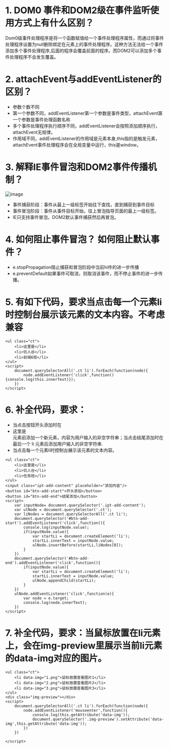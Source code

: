 # 1.  DOM0 事件和DOM2级在事件监听使用方式上有什么区别？
Dom0级事件处理程序是将一个函数赋值给一个事件处理程序属性，而通过将事件处理程序设置为null删除绑定在元素上的事件处理程序。这种方法无法给一个事件添加多个事件处理程序,后面的程序会覆盖前面的程序。而DOM2可以添加多个事件处理程序不会发生覆盖。
# 2. attachEvent与addEventListener的区别？
* 参数个数不同
* 第一个参数不同，addEventListener第一个参数是事件类型，attachEvent第一个参数是事件处理函数名称
* 多个事件处理程序执行顺序不同，addEventListener会按照添加顺序执行，attachEvent无规律。
* 作用域不同，addEventListener的作用域是元素本身,this指的是触发元素，attachEvent事件处理程序会在全局变量中运行，this是window。
# 3. 解释IE事件冒泡和DOM2事件传播机制？
![image](http://pic002.cnblogs.com/images/2012/150659/2012071715340863.gif)
* 事件捕获阶段：事件从最上一级标签开始往下查找，直到捕获到事件目标
* 事件冒泡阶段：事件从事件目标开始，往上冒泡指导页面的最上一级标签。
* IE只支持事件冒泡，DOM2默认事件捕获然后再冒泡。
# 4. 如何阻止事件冒泡？ 如何阻止默认事件？
* e.stopPropagation阻止捕获和冒泡阶段中当前hi件的进一步传播
* e.preventDefault如果事件可取消，则取消该事件，而不停止事件的进一步传播。

# 5. 有如下代码，要求当点击每一个元素li时控制台展示该元素的文本内容。不考虑兼容
```
<ul class="ct">
    <li>这里是</li>
    <li>饥人谷</li>
    <li>前端6班</li>
</ul>
<script>
	document.querySelectorAll('.ct li').forEach(function(node){
		node.addEventListener('click',function(){console.log(this.innerText)});
	})
</script>
```
# 6.  补全代码，要求：
* 当点击按钮开头添加时在<li>这里是</li>元素前添加一个新元素，内容为用户输入的非空字符串；当点击结尾添加时在最后一个 li 元素后添加用户输入的非空字符串.
* 当点击每一个元素li时控制台展示该元素的文本内容。
```
<ul class="ct">
    <li>这里是</li>
    <li>饥人谷</li>
    <li>任务班</li>
</ul>
<input class="ipt-add-content" placeholder="添加内容"/>
<button id="btn-add-start">开头添加</button>
<button id="btn-add-end">结尾添加</button>
<script>
	var inputNode= document.querySelector('.ipt-add-content');
	var ulNode = document.querySelector('.ct');
	var liNodes = document.querySelectorAll('.ct li');
	document.querySelector('#btn-add-start').addEventListener('click',function(){
		console.log(inputNode.value);
		if(inputNode.value){
			var startLi = document.createElement('li');
			startLi.innerText = inputNode.value;
			ulNode.insertBefore(startLi,liNodes[0]);
		}
	})
	document.querySelector('#btn-add-end').addEventListener('click',function(){
		if(inputNode.value){
			var startLi = document.createElement('li');
			startLi.innerText = inputNode.value;
			ulNode.appendChild(startLi);
		}
	})
	ulNode.addEventListener('click',function(e){
		var node = e.target;
		console.log(node.innerText);
	})
</script>
```
#  7. 补全代码，要求：当鼠标放置在li元素上，会在img-preview里展示当前li元素的data-img对应的图片。
```
<ul class="ct">
    <li data-img="1.png">鼠标放置查看图片1</li>
    <li data-img="2.png">鼠标放置查看图片2</li>
    <li data-img="3.png">鼠标放置查看图片3</li>
</ul>
<div class="img-preview"></div>
<script>
	document.querySelectorAll('.ct li').forEach(function(node){
		node.addEventListener('mouseenter',function(){
			console.log(this.getAttribute('data-img'));
			document.querySelector('.img-preview').setAttribute('data-img',this.getAttribute('data-img'));
		})
	})

</script>
```